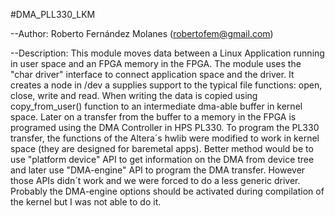 #DMA_PLL330_LKM

--Author: Roberto Fernández Molanes (robertofem@gmail.com)

--Description:
This module moves data between a Linux Application running in user space and an FPGA memory in the FPGA. 
The module uses the "char driver" interface to connect application space and the driver. It creates a node in /dev a supplies support to the typical file functions:  open, close, write and read. When writing the data is copied using copy_from_user() function to an intermediate dma-able buffer in kernel space. Later on a transfer from the buffer to a memory in the FPGA is programed using the DMA Controller in HPS PL330. To program the PL330 transfer, the functions of the Altera´s hwlib were modified to work in kernel space (they are designed for baremetal apps). Better method would be to use "platform device" API to get information on the DMA from device tree and later use "DMA-engine" API to program the DMA transfer. However those APIs didn´t work and we were forced to do a less generic driver. Probably the DMA-engine options should be activated during compilation of the kernel but I was not able to do it.
